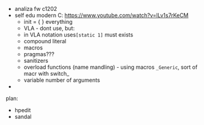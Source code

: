 - analiza fw c1202
- self edu modern C: https://www.youtube.com/watch?v=lLv1s7rKeCM
	- init = { }  everything
	- VLA - dont use, but:
	-  in VLA notation  uses``[static 1]`` must exists
	- compound literal
	- macros
	- pragmas???
	- sanitizers
	- overload functions (name mandling) - using macros ``_Generic``, sort of macr with switch_
	- variable number of arguments
- 


plan:
- hpedit
- sandal